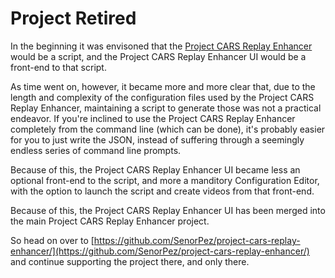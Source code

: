 # Project Retired

In the beginning it was envisoned that the [Project CARS Replay Enhancer](https://github.com/SenorPez/project-cars-replay-enhancer/) would be a script, and the Project CARS Replay Enhancer UI would be a front-end to that script.

As time went on, however, it became more and more clear that, due to the length and complexity of the configuration files used by the Project CARS Replay Enhancer, maintaining a script to generate those was not a practical endeavor. If you're inclined to use the Project CARS Replay Enhancer completely from the command line (which can be done), it's probably easier for you to just write the JSON, instead of suffering through a seemingly endless series of command line prompts.

Because of this, the Project CARS Replay Enhancer UI became less an optional front-end to the script, and more a manditory Configuration Editor, with the option to launch the script and create videos from that front-end.

Because of this, the Project CARS Replay Enhancer UI has been merged into the main Project CARS Replay Enhancer project.

So head on over to [https://github.com/SenorPez/project-cars-replay-enhancer/](https://github.com/SenorPez/project-cars-replay-enhancer/) and continue supporting the project there, and only there.
